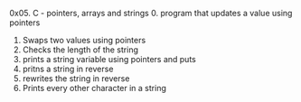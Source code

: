 0x05. C - pointers, arrays and strings
0. program that updates a value using pointers
1. Swaps two values using pointers
2. Checks the length of the string
3. prints a string variable using pointers and puts
4. pritns a string in reverse
5. rewrites the string in reverse
6. Prints every other character in a string
